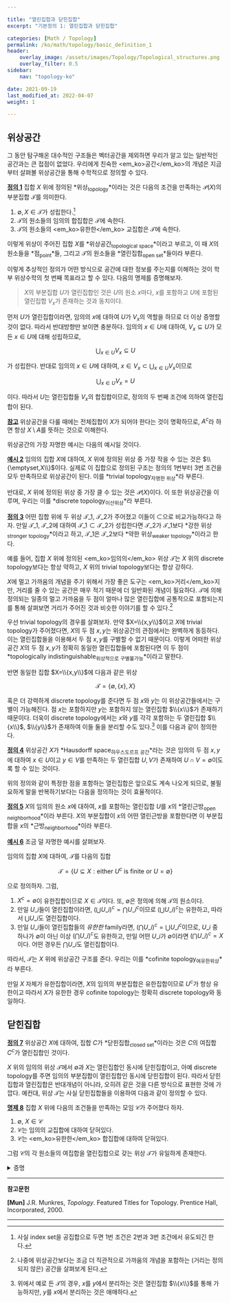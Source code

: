 ```yaml
---

title: "열린집합과 닫힌집합"
excerpt: "기본정의 1: 열린집합과 닫힌집합"

categories: [Math / Topology]
permalink: /ko/math/topology/basic_definition_1
header:
    overlay_image: /assets/images/Topology/Topological_structures.png
    overlay_filter: 0.5
sidebar: 
    nav: "topology-ko"

date: 2021-09-19
last_modified_at: 2022-04-07
weight: 1

---
```


## 위상공간

그 동안 탐구해온 대수적인 구조들은 벡터공간을 제외하면 우리가 알고 있는 일반적인 공간과는 큰 접점이 없었다. 우리에게 친숙한 <em_ko>공간</em_ko>의 개념은 지금부터 살펴볼 위상공간을 통해 수학적으로 정의할 수 있다. 

<div class="definition" markdown="1">

<ins id="df1">**정의 1**</ins> 집합 $X$ 위에 정의된 *위상<sub>topology</sub>*이라는 것은 다음의 조건을 만족하는 $\mathcal{P}(X)$의 부분집합 $\mathcal{T}$를 의미한다.

1. $\emptyset,X\in\mathcal{T}$가 성립한다.[^1]
2. $\mathcal{T}$의 원소들의 임의의 합집합은 $\mathcal{T}$에 속한다.
3. $\mathcal{T}$의 원소들의 <em_ko>유한한</em_ko> 교집합은 $\mathcal{T}$에 속한다.

이렇게 위상이 주어진 집합 $X$를 *위상공간<sub>topological space</sub>*이라고 부르고, 이 때 $X$의 원소들을 *점<sub>point</sub>*들, 그리고 $\mathcal{T}$의 원소들을 *열린집합<sub>open set</sub>*들이라 부른다.

</div>

이렇게 추상적인 정의가 어떤 방식으로 공간에 대한 정보를 주는지를 이해하는 것이 학부 위상수학의 첫 번째 목표라고 할 수 있다. 다음의 명제를 증명해보자.

> $X$의 부분집합 $U$가 열린집합인 것은 <phrase>$U$의 원소 $x$마다, $x$를 포함하고 $U$에 포함된 열린집합 $V_x$가 존재하는 것</phrase>과 동치이다.

먼저 $U$가 열린집합이라면, 임의의 $x$에 대하여 $U$가 $V_x$의 역할을 하므로 더 이상 증명할 것이 없다. 따라서 반대방향만 보이면 충분하다. 임의의 $x\in U$에 대하여, $V_x\subseteq U$가 모든 $x\in U$에 대해 성립하므로,

$$\bigcup_{x\in U}V_x\subseteq U$$

가 성립한다. 반대로 임의의 $x\in U$에 대하여, $x\in V_x\subset\bigcup_{x\in U} V_x$이므로

$$\bigcup_{x\in U}V_x= U$$

이다. 따라서 $U$는 열린집합들 $V_x$의 합집합이므로, 정의의 두 번째 조건에 의하여 열린집합이 된다.

<div class="remark" markdown="1">

<ins id="rmk1">**참고**</ins> 위상공간을 다룰 때에는 전체집합이 $X$가 되어야 한다는 것이 명확하므로, $A^c$라 하면 항상 $X\setminus A$를 뜻하는 것으로 이해한다.

</div>

위상공간의 가장 자명한 예시는 다음의 예시일 것이다.

<div class="example" markdown="1">

<ins id="ex2">**예시 2**</ins> 임의의 집합 $X$에 대하여, $X$ 위에 정의된 위상 중 가장 작을 수 있는 것은 $\\{\emptyset,X\\}$이다. 실제로 이 집합으로 정의된 구조는 정의의 1번부터 3번 조건을 모두 만족하므로 위상공간이 된다. 이를 *trivial topology<sub>자명한 위상</sub>*라 부른다. 

반대로, $X$ 위에 정의된 위상 중 가장 클 수 있는 것은 $\mathcal{P}(X)$이다. 이 또한 위상공간을 이루며, 우리는 이를 *discrete topology<sub>이산위상</sub>*라 부른다.

</div>

<div class="definition" markdown="1">

<ins id="df3">**정의 3**</ins> 어떤 집합 위에 두 위상 $\mathcal{T}\_1$, $\mathcal{T}\_2$가 주어졌고 이들이 $\subset$으로 비교가능하다고 하자. 만일 $\mathcal{T}\_1$, $\mathcal{T}\_2$에 대하여 $\mathcal{T}\_1\subset\mathcal{T}\_2$가 성립한다면 $\mathcal{T}\_2$가 $\mathcal{T}\_1$보다 *강한 위상<sub>stronger topology</sub>*이라고 하고, $\mathcal{T}\_1$은 $\mathcal{T}\_2$보다 *약한 위상<sub>weaker topology</sub>*이라고 한다. 
</div>

예를 들어, 집합 $X$ 위에 정의된 <em_ko>임의의</em_ko> 위상 $\mathcal{T}$는 $X$ 위의 discrete topology보다는 항상 약하고, $X$ 위의 trivial topology보다는 항상 강하다. 

$X$에 멀고 가까움의 개념을 주기 위해서 가장 좋은 도구는 <em_ko>거리</em_ko>지만, 거리를 줄 수 있는 공간은 매우 적기 때문에 더 일반화된 개념이 필요하다. $\mathcal{T}$에 의해 정의되는 일종의 멀고 가까움을 <phrase>두 점이 얼마나 많은 열린집합에 공통적으로 포함되는지</phrase>를 통해 살펴보면 거리가 주어진 것과 비슷한 이야기를 할 수 있다.[^2]

우선 trivial topology의 경우를 살펴보자. 만약 $X=\\{x,y\\}$이고 $X$에 trivial topology가 주어졌다면, $X$의 두 점 $x,y$는 위상공간의 관점에서는 완벽하게 동등하다. 이는 열린집합들을 이용해서 두 점 $x,y$를 구별할 수 없기 때문이다. 이렇게 어떠한 위상공간 $X$의 두 점 $x,y$가 정확히 동일한 열린집합들에 포함된다면 이 두 점이 *topologically indistinguishable<sub>위상적으로 구별불가능</sub>*이라고 말한다.

반면 동일한 집합 $X=\\{x,y\\}$에 다음과 같은 위상

$$\mathcal{T}=\{\emptyset, \{x\}, X\}$$

혹은 더 강력하게 discrete topology를 준다면 두 점 $x$와 $y$는 이 위상공간들에서는 구별이 가능해진다. 점 $x$는 포함하지만 $y$는 포함하지 않는 열린집합 $\\{x\\}$가 존재하기 때문이다. 더욱이 discrete topology에서는 $x$와 $y$를 각각 포함하는 두 열린집합 $\\{x\\}$, $\\{y\\}$가 존재하여 이들 둘을 분리할 수도 있다.[^3] 이를 다음과 같이 정의한다.

<div class="definition" markdown="1">

<ins id="df4">**정의 4**</ins> 위상공간 $X$가 *Hausdorff space<sub>하우스도르프 공간</sub>*라는 것은 임의의 두 점 $x,y$에 대하여 $x\in U$이고 $y\in V$를 만족하는 두 열린집합 $U,V$가 존재하여 $U\cap V=\emptyset$이도록 할 수 있는 것이다.

</div>

위의 정의와 같이 특정한 점을 포함하는 열린집합은 앞으로도 계속 나오게 되므로, 불필요하게 말을 반복하기보다는 다음을 정의하는 것이 효율적이다.

<div class="definition" markdown="1">

<ins id="df5">**정의 5**</ins> $X$의 임의의 원소 $x$에 대하여, $x$를 포함하는 열린집합 $U$를 $x$의 *열린근방<sub>open neighborhood</sub>*이라 부른다. $X$의 부분집합이 $x$의 어떤 열린근방을 포함한다면 이 부분집합을 $x$의 *근방<sub>neighborhood</sub>*이라 부른다.  

</div>

<div class="example" markdown="1">

<ins id="ex6">**예시 6**</ins> 조금 덜 자명한 예시를 살펴보자.
   
임의의 집합 $X$에 대하여, $\mathcal{T}$를 다음의 집합

$$\mathcal{T}=\{U\subseteq X:\text{either $U^c$ is finite or $U=\emptyset$}\}$$

으로 정의하자. 그럼, 

1. $X^c=\emptyset$이 유한집합이므로 $X\in\mathcal{T}$이다. 또, $\emptyset$은 정의에 의해 $\mathcal{T}$의 원소이다.
2. 만일 $U\_i$들이 열린집합이라면, $(\bigcup U\_i)^c=\bigcap U\_i^c$이므로 $(\bigcup U\_i)^c$는 유한하고, 따라서 $\bigcup U\_i$도 열린집합이다.
3. 만일 $U\_i$들이 열린집합들의 *유한한* family라면, $(\bigcap U\_i)^c=\bigcup U\_i^c$이므로, $U\_i$ 중 하나가 $\emptyset$이 아닌 이상 $(\bigcap U\_i)^c$도 유한하고, 만일 어떤 $U\_i$가 $\emptyset$이라면 $(\bigcap U\_i)^c=X$이다. 어떤 경우든 $\bigcap U\_i$도 열린집합이다. 

따라서, $\mathcal{T}$는 $X$ 위에 위상공간 구조를 준다. 우리는 이를 *cofinite topology<sub>여유한위상</sub>*라 부른다. 

만일 $X$ 자체가 유한집합이라면, $X$의 임의의 부분집합은 유한집합이므로 $U^c$가 항상 유한이고 따라서 $X$가 유한한 경우 cofinite topology는 정확히 discrete topology와 동일하다. 

</div>

## 닫힌집합

<div class="definition" markdown="1">

<ins id="df7">**정의 7**</ins> 위상공간 $X$에 대하여, 집합 $C$가 *닫힌집합<sub>closed set</sub>*이라는 것은 $C$의 여집합 $C^c$가 열린집합인 것이다.

</div>

$X$ 위의 임의의 위상 $\mathcal{T}$에서 $\emptyset$과 $X$는 열린집합인 동시에 닫힌집합이고, 아예 discrete topology를 주면 임의의 부분집합이 열린집합인 동시에 닫힌집합이 된다. 따라서 닫힌집합과 열린집합은 반대개념이 아니라, 오히려 같은 것을 다른 방식으로 표현한 것에 가깝다. 예컨대, 위상 $\mathcal{T}$는 사실 닫힌집합들을 이용하여 다음과 같이 정의할 수 있다.

<div class="proposition" markdown="1">

<ins id="pp8">**명제 8**</ins> 집합 $X$ 위에 다음의 조건들을 만족하는 모임 $\mathcal{C}$가 주어졌다 하자.

1. $\emptyset$, $X\in\mathcal{C}$
2. $\mathcal{C}$는 임의의 교집합에 대하여 닫혀있다.
3. $\mathcal{C}$는 <em_ko>유한한</em_ko> 합집합에 대하여 닫혀있다.

그럼 $\mathcal{C}$의 각 원소들의 여집합을 열린집합으로 갖는 위상 $\mathcal{T}$가 유일하게 존재한다.

</div>
<details class="proof" markdown="1">
<summary>증명</summary>

다음의 De Morgan 법칙 ([집합론, §합집합과 교집합, 명제 8](/ko/math/set_theory/union_and_intersection#pp8))

$$\left(\bigcap C_i\right)^c=\bigcup C_i^c,\quad\left(\bigcup C_i\right)^c=\bigcap C_i^c$$

으로부터 자명하다.

</details>

---

**참고문헌**

**[Mun]** J.R. Munkres, <i>Topology</i>. Featured Titles for Topology. Prentice Hall, Incorporated, 2000.

---

[^1]: 사실 index set을 공집합으로 두면 1번 조건은 2번과 3번 조건에서 유도되긴 한다.
[^2]: 나중에 위상공간보다는 조금 더 직관적으로 가까움의 개념을 포함하는 (거리는 정의되지 않은) 공간을 살펴보게 된다.
[^3]: 위에서 예로 든 $\mathcal{T}$의 경우, $x$를 $y$에서 분리하는 것은 열린집합 $\\{x\\}$를 통해 가능하지만, $y$를 $x$에서 분리하는 것은 애매하다.
